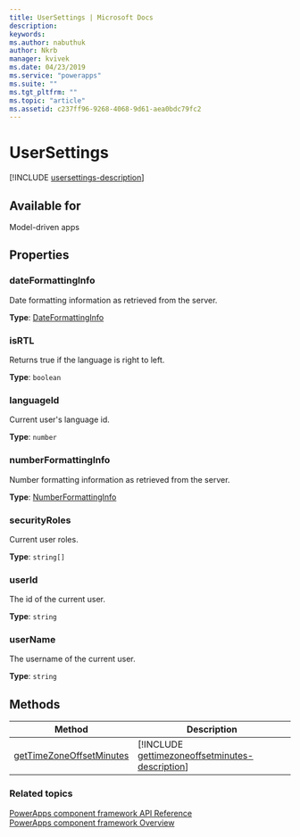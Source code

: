 ```yaml
---
title: UserSettings | Microsoft Docs
description: 
keywords:
ms.author: nabuthuk
author: Nkrb
manager: kvivek
ms.date: 04/23/2019
ms.service: "powerapps"
ms.suite: ""
ms.tgt_pltfrm: ""
ms.topic: "article"
ms.assetid: c237ff96-9268-4068-9d61-aea0bdc79fc2
---
```


# UserSettings

[!INCLUDE [usersettings-description](includes/usersettings-description.md)]

## Available for 

Model-driven apps

## Properties

### dateFormattingInfo

Date formatting information as retrieved from the server.

**Type**: [DateFormattingInfo]((dateformattinginfo.md))

### isRTL

Returns true if the language is right  to left.

**Type**: `boolean`

### languageId

Current user's language id.

**Type**: `number`

### numberFormattingInfo

Number formatting information as retrieved from the server.

**Type**: [NumberFormattingInfo](numberformattinginfo.md)

### securityRoles

Current user roles.

**Type**: `string[]`

### userId

The id of the current user.

**Type**: `string`

### userName

The username of the current user.

**Type**: `string`

## Methods

|Method | Description | 
| ------|-------------|
|[getTimeZoneOffsetMinutes](usersettings/gettimezoneoffsetminutes.md)|[!INCLUDE [gettimezoneoffsetminutes-description](usersettings/includes/gettimezoneoffsetminutes-description.md)]|

### Related topics

[PowerApps component framework API Reference](../reference/index.md)<br/>
[PowerApps component framework Overview](../overview.md)